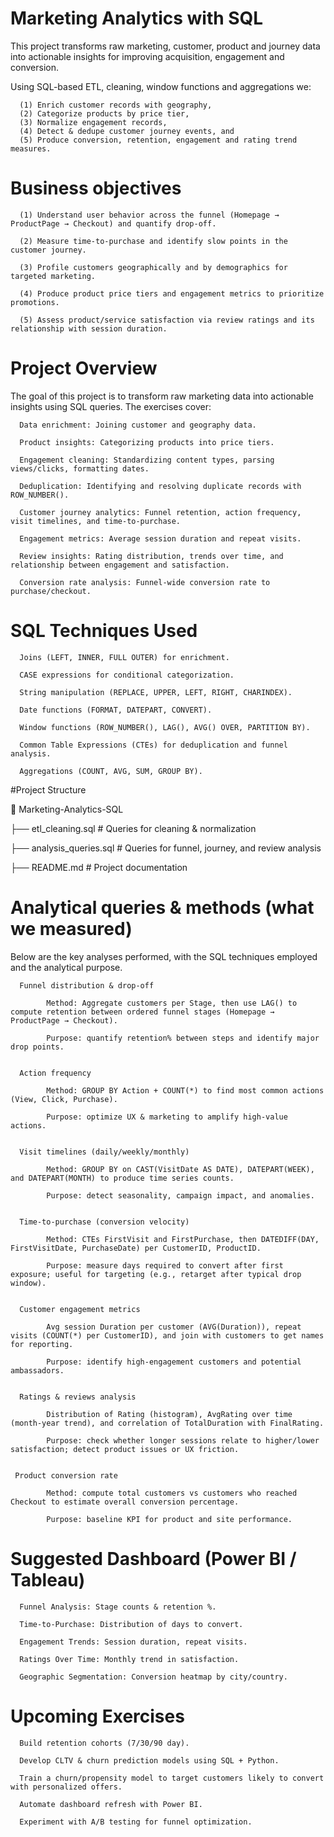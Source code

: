 # Marketing Analytics with SQL

This project transforms raw marketing, customer, product and journey data into actionable insights for improving acquisition, engagement and conversion. 

Using SQL-based ETL, cleaning, window functions and aggregations we: 

      (1) Enrich customer records with geography, 
      (2) Categorize products by price tier, 
      (3) Normalize engagement records, 
      (4) Detect & dedupe customer journey events, and 
      (5) Produce conversion, retention, engagement and rating trend measures. 

            
# Business objectives

      (1) Understand user behavior across the funnel (Homepage → ProductPage → Checkout) and quantify drop-off.
         
      (2) Measure time-to-purchase and identify slow points in the customer journey.
            
      (3) Profile customers geographically and by demographics for targeted marketing.
            
      (4) Produce product price tiers and engagement metrics to prioritize promotions.
            
      (5) Assess product/service satisfaction via review ratings and its relationship with session duration.

# Project Overview

The goal of this project is to transform raw marketing data into actionable insights using SQL queries. The exercises cover:

      Data enrichment: Joining customer and geography data.

      Product insights: Categorizing products into price tiers.

      Engagement cleaning: Standardizing content types, parsing views/clicks, formatting dates.

      Deduplication: Identifying and resolving duplicate records with ROW_NUMBER().

      Customer journey analytics: Funnel retention, action frequency, visit timelines, and time-to-purchase.

      Engagement metrics: Average session duration and repeat visits.

      Review insights: Rating distribution, trends over time, and relationship between engagement and satisfaction.

      Conversion rate analysis: Funnel-wide conversion rate to purchase/checkout.

# SQL Techniques Used

      Joins (LEFT, INNER, FULL OUTER) for enrichment.

      CASE expressions for conditional categorization.

      String manipulation (REPLACE, UPPER, LEFT, RIGHT, CHARINDEX).

      Date functions (FORMAT, DATEPART, CONVERT).

      Window functions (ROW_NUMBER(), LAG(), AVG() OVER, PARTITION BY).

      Common Table Expressions (CTEs) for deduplication and funnel analysis.

      Aggregations (COUNT, AVG, SUM, GROUP BY).

#Project Structure

📁 Marketing-Analytics-SQL

├── etl_cleaning.sql        # Queries for cleaning & normalization

├── analysis_queries.sql     # Queries for funnel, journey, and review analysis

├── README.md                # Project documentation


# Analytical queries & methods (what we measured)

Below are the key analyses performed, with the SQL techniques employed and the analytical purpose.

      Funnel distribution & drop-off
            
            Method: Aggregate customers per Stage, then use LAG() to compute retention between ordered funnel stages (Homepage → ProductPage → Checkout).
            
            Purpose: quantify retention% between steps and identify major drop points.


      Action frequency
            
            Method: GROUP BY Action + COUNT(*) to find most common actions (View, Click, Purchase).
            
            Purpose: optimize UX & marketing to amplify high-value actions.


      Visit timelines (daily/weekly/monthly)
            
            Method: GROUP BY on CAST(VisitDate AS DATE), DATEPART(WEEK), and DATEPART(MONTH) to produce time series counts.
            
            Purpose: detect seasonality, campaign impact, and anomalies.


      Time-to-purchase (conversion velocity)
            
            Method: CTEs FirstVisit and FirstPurchase, then DATEDIFF(DAY, FirstVisitDate, PurchaseDate) per CustomerID, ProductID.
            
            Purpose: measure days required to convert after first exposure; useful for targeting (e.g., retarget after typical drop window).


      Customer engagement metrics
            
            Avg session Duration per customer (AVG(Duration)), repeat visits (COUNT(*) per CustomerID), and join with customers to get names for reporting.
            
            Purpose: identify high-engagement customers and potential ambassadors.


      Ratings & reviews analysis
            
            Distribution of Rating (histogram), AvgRating over time (month-year trend), and correlation of TotalDuration with FinalRating.
            
            Purpose: check whether longer sessions relate to higher/lower satisfaction; detect product issues or UX friction.


     Product conversion rate
            
            Method: compute total customers vs customers who reached Checkout to estimate overall conversion percentage.
            
            Purpose: baseline KPI for product and site performance.
            

# Suggested Dashboard (Power BI / Tableau)

      Funnel Analysis: Stage counts & retention %.

      Time-to-Purchase: Distribution of days to convert.

      Engagement Trends: Session duration, repeat visits.

      Ratings Over Time: Monthly trend in satisfaction.

      Geographic Segmentation: Conversion heatmap by city/country.

# Upcoming Exercises

      Build retention cohorts (7/30/90 day).

      Develop CLTV & churn prediction models using SQL + Python.
      
      Train a churn/propensity model to target customers likely to convert with personalized offers.

      Automate dashboard refresh with Power BI.

      Experiment with A/B testing for funnel optimization.

